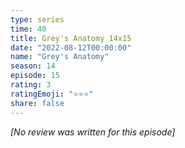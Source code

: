 ```yaml
---
type: series
time: 40
title: Grey's Anatomy 14x15
date: "2022-08-12T00:00:00"
name: "Grey's Anatomy"
season: 14
episode: 15
rating: 3
ratingEmoji: "⭐️⭐️⭐️"
share: false
---
```


_[No review was written for this episode]_
